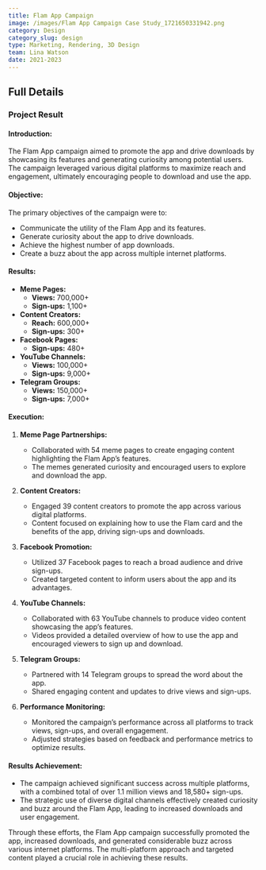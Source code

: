 ```yaml
---
title: Flam App Campaign
image: /images/Flam App Campaign Case Study_1721650331942.png
category: Design
category_slug: design
type: Marketing, Rendering, 3D Design
team: Lina Watson
date: 2021-2023
---
```


## Full Details

<!-- ### Project Information
- **Client:** John Smith
- **Start:** Dec 18, 2022
- **Ending:** Mar 18, 2023
- **Website:** [bslthemes.com](https://bslthemes.com)

### Gallery
![image](/images/project-2-2-1200x982.jpg)
![image](/images/project-2-1200x988.jpg)
![image](/images/project-4.jpg)
![image](/images/project-3-1200x750.jpg)
![image](/images/project-1-1080x800.jpg)
![image](/images/project-8-1080x800.jpg) -->

### Project Result

#### Introduction:
The Flam App campaign aimed to promote the app and drive downloads by showcasing its features and generating curiosity among potential users. The campaign leveraged various digital platforms to maximize reach and engagement, ultimately encouraging people to download and use the app.

#### Objective:
The primary objectives of the campaign were to:
- Communicate the utility of the Flam App and its features.
- Generate curiosity about the app to drive downloads.
- Achieve the highest number of app downloads.
- Create a buzz about the app across multiple internet platforms.

#### Results:
- **Meme Pages:**
  - **Views:** 700,000+
  - **Sign-ups:** 1,100+
- **Content Creators:**
  - **Reach:** 600,000+
  - **Sign-ups:** 300+
- **Facebook Pages:**
  - **Sign-ups:** 480+
- **YouTube Channels:**
  - **Views:** 100,000+
  - **Sign-ups:** 9,000+
- **Telegram Groups:**
  - **Views:** 150,000+
  - **Sign-ups:** 7,000+

#### Execution:

1. **Meme Page Partnerships:**
   - Collaborated with 54 meme pages to create engaging content highlighting the Flam App’s features.
   - The memes generated curiosity and encouraged users to explore and download the app.

2. **Content Creators:**
   - Engaged 39 content creators to promote the app across various digital platforms.
   - Content focused on explaining how to use the Flam card and the benefits of the app, driving sign-ups and downloads.

3. **Facebook Promotion:**
   - Utilized 37 Facebook pages to reach a broad audience and drive sign-ups.
   - Created targeted content to inform users about the app and its advantages.

4. **YouTube Channels:**
   - Collaborated with 63 YouTube channels to produce video content showcasing the app’s features.
   - Videos provided a detailed overview of how to use the app and encouraged viewers to sign up and download.

5. **Telegram Groups:**
   - Partnered with 14 Telegram groups to spread the word about the app.
   - Shared engaging content and updates to drive views and sign-ups.

6. **Performance Monitoring:**
   - Monitored the campaign’s performance across all platforms to track views, sign-ups, and overall engagement.
   - Adjusted strategies based on feedback and performance metrics to optimize results.

#### Results Achievement:
- The campaign achieved significant success across multiple platforms, with a combined total of over 1.1 million views and 18,580+ sign-ups.
- The strategic use of diverse digital channels effectively created curiosity and buzz around the Flam App, leading to increased downloads and user engagement.

Through these efforts, the Flam App campaign successfully promoted the app, increased downloads, and generated considerable buzz across various internet platforms. The multi-platform approach and targeted content played a crucial role in achieving these results.
